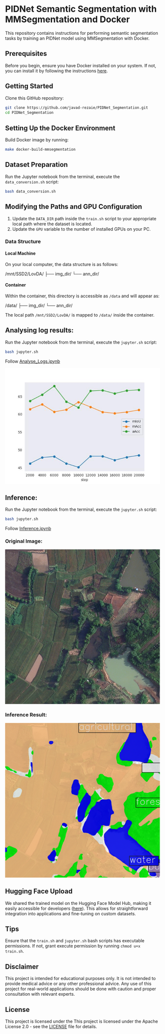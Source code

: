 # PIDNet Semantic Segmentation with MMSegmentation and Docker

This repository contains instructions for performing semantic segmentation tasks by training an PIDNet model using MMSegmentation with Docker.

## Prerequisites

Before you begin, ensure you have Docker installed on your system. If not, you can install it by following the instructions [here](https://docs.docker.com/get-docker/).

## Getting Started

Clone this GitHub repository:

```bash
git clone https://github.com/javad-rezaie/PIDNet_Segmentation.git
cd PIDNet_Segmentation
```

## Setting Up the Docker Environment


Build Docker image by running:

```bash
make docker-build-mmsegmentation
```

## Dataset Preparation

Run the Jupyter notebook from the terminal, execute the `data_conversion.sh` script:

```bash
bash data_conversion.sh
```


## Modifying the Paths and GPU Configuration

1. Update the `DATA_DIR` path inside the `train.sh` script to your appropriate local path where the dataset is located.
2. Update the `GPU` variable to the number of installed GPUs on your PC.

### Data Structure

#### Local Machine

On your local computer, the data structure is as follows:

/mnt/SSD2/LovDA/ ├── img_dir/  └── ann_dir/


#### Container

Within the container, this directory is accessible as `/data` and will appear as:

/data/ ├── img_dir/  └── ann_dir/


The local path `/mnt/SSD2/LovDA/` is mapped to `/data/` inside the container.

## Analysing log results:
Run the Jupyter notebook from the terminal, execute the `jupyter.sh` script:

```bash
bash jupyter.sh
```
Follow [Analyse_Logs.ipynb](./notebooks/Analyse_Logs.ipynb)

![mAP](./notebooks/results.jpg)

## Inference:
Run the Jupyter notebook from the terminal, execute the `jupyter.sh` script:

```bash
bash jupyter.sh
```
Follow [Inference.ipynb](./notebooks/Inference.ipynb) 

### Original Image:
![Original Image](./notebooks/vis/orig/5080.png)

### Inference Result:
![Inference Results](./notebooks/vis/vis/5080.png)

## Hugging Face Upload

We shared the trained model on the Hugging Face Model Hub, making it easily accessible for developers ([here](https://huggingface.co/spaces/homai/PIDNet_Segmentation)). This allows for straightforward integration into applications and fine-tuning on custom datasets.

## Tips
Ensure that the `train.sh` and  `jupyter.sh` bash scripts has executable permissions. If not, grant execute permission by running `chmod u+x train.sh`.

## Disclaimer

This project is intended for educational purposes only. It is not intended to provide medical advice or any other professional advice. Any use of this project for real-world applications should be done with caution and proper consultation with relevant experts.

## License

This project is licensed under the This project is licensed under the Apache License 2.0 - see the [LICENSE](LICENSE) file for details.
